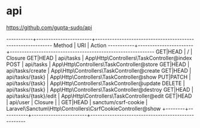 # api


https://github.com/gupta-sudo/api




-----------+-----------------------+------------------------------------------------------------
 Method    | URI                   | Action
-----------+-----------------------+------------------------------------------------------------
 GET|HEAD  | /                     | Closure
 GET|HEAD  | api/tasks             | App\Http\Controllers\TaskController@index
 POST      | api/tasks             | App\Http\Controllers\TaskController@store
 GET|HEAD  | api/tasks/create      | App\Http\Controllers\TaskController@create
 GET|HEAD  | api/tasks/{task}      | App\Http\Controllers\TaskController@show
 PUT|PATCH | api/tasks/{task}      | App\Http\Controllers\TaskController@update
 DELETE    | api/tasks/{task}      | App\Http\Controllers\TaskController@destroy
 GET|HEAD  | api/tasks/{task}/edit | App\Http\Controllers\TaskController@edit
 GET|HEAD  | api/user              | Closure
           |                       |
 GET|HEAD  | sanctum/csrf-cookie   | Laravel\Sanctum\Http\Controllers\CsrfCookieController@show
+--------+-----------+-----------------------+---------------------------------------------------

